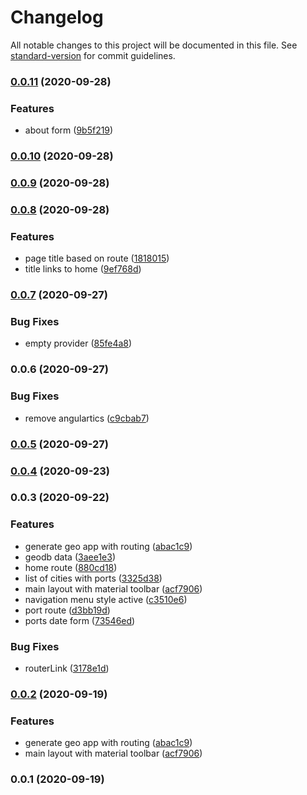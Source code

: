 # Changelog

All notable changes to this project will be documented in this file. See [standard-version](https://github.com/conventional-changelog/standard-version) for commit guidelines.

### [0.0.11](https://github.com/LabsAdemy/ab-geo/compare/v0.0.10...v0.0.11) (2020-09-28)


### Features

* about form ([9b5f219](https://github.com/LabsAdemy/ab-geo/commit/9b5f219752e748beaed7aca23696446bb21a6318))

### [0.0.10](https://github.com/LabsAdemy/ab-geo/compare/v0.0.9...v0.0.10) (2020-09-28)

### [0.0.9](https://github.com/LabsAdemy/ab-geo/compare/v0.0.8...v0.0.9) (2020-09-28)

### [0.0.8](https://github.com/LabsAdemy/ab-geo/compare/v0.0.7...v0.0.8) (2020-09-28)


### Features

* page title based on route ([1818015](https://github.com/LabsAdemy/ab-geo/commit/1818015e4f6eb7a472561e24fbbc87f5ed86cd2b))
* title links to home ([9ef768d](https://github.com/LabsAdemy/ab-geo/commit/9ef768dfe04fd584b96964896107e7c7f28bc096))

### [0.0.7](https://github.com/LabsAdemy/ab-geo/compare/v0.0.6...v0.0.7) (2020-09-27)


### Bug Fixes

* empty provider ([85fe4a8](https://github.com/LabsAdemy/ab-geo/commit/85fe4a8abe280ce7a5c109821d785bbed249af79))

### 0.0.6 (2020-09-27)


### Bug Fixes

* remove angulartics ([c9cbab7](https://github.com/LabsAdemy/ab-geo/commit/c9cbab7509ec929da4eadd36a48aee89705c3011))

### [0.0.5](https://github.com/LabsAdemy/ab-geo/compare/v0.0.4...v0.0.5) (2020-09-27)

### [0.0.4](https://github.com/LabsAdemy/ab-geo/compare/v0.0.3...v0.0.4) (2020-09-23)

### 0.0.3 (2020-09-22)

### Features

- generate geo app with routing ([abac1c9](https://github.com/LabsAdemy/ab-geo/commit/abac1c9c77c0504874593dd69437d577d2a6f495))
- geodb data ([3aee1e3](https://github.com/LabsAdemy/ab-geo/commit/3aee1e3ae82a72842e428110794a5ac6760ee712))
- home route ([880cd18](https://github.com/LabsAdemy/ab-geo/commit/880cd1896fd1129d2d29d9a8a0df25368c29e5b8))
- list of cities with ports ([3325d38](https://github.com/LabsAdemy/ab-geo/commit/3325d3835bc9865c5521349a5029350e6ebe884b))
- main layout with material toolbar ([acf7906](https://github.com/LabsAdemy/ab-geo/commit/acf790654c0f424393131622d480d829de0adae6))
- navigation menu style active ([c3510e6](https://github.com/LabsAdemy/ab-geo/commit/c3510e60f5d0b7933e35f66967abb2e29f1bdaa1))
- port route ([d3bb19d](https://github.com/LabsAdemy/ab-geo/commit/d3bb19d810183dcabfee87d448f2cd065367e4b6))
- ports date form ([73546ed](https://github.com/LabsAdemy/ab-geo/commit/73546edd3f08b0e1a49f3400d9c151398cdccefc))

### Bug Fixes

- routerLink ([3178e1d](https://github.com/LabsAdemy/ab-geo/commit/3178e1d94cfe0da4c122a1db17171dcb99d61050))

### [0.0.2](https://github.com/LabsAdemy/ab-geo/compare/v0.0.1...v0.0.2) (2020-09-19)

### Features

- generate geo app with routing ([abac1c9](https://github.com/LabsAdemy/ab-geo/commit/abac1c9c77c0504874593dd69437d577d2a6f495))
- main layout with material toolbar ([acf7906](https://github.com/LabsAdemy/ab-geo/commit/acf790654c0f424393131622d480d829de0adae6))

### 0.0.1 (2020-09-19)
